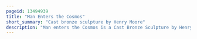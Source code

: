 ```yaml
---
pageid: 13494939
title: "Man Enters the Cosmos"
short_summary: "Cast bronze sculpture by Henry Moore"
description: "Man enters the Cosmos is a Cast Bronze Sculpture by Henry Moore on Lake Michigan lakefront outside the Adler Planetarium in the Museum Campus Area of Downtown Chicago Illinois."
---
```

